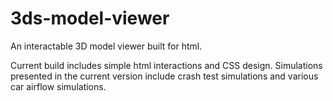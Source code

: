 # 3ds-model-viewer
An interactable 3D model viewer built for html. 

Current build includes simple html interactions and CSS design. Simulations presented in the current version include crash test simulations and various car airflow simulations.
